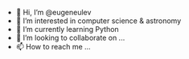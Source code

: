 - 👋 Hi, I’m @eugeneulev
- 👀 I’m interested in computer science & astronomy
- 🌱 I’m currently learning Python
- 💞️ I’m looking to collaborate on ...
- 📫 How to reach me ...

<!---
eugeneulev/eugeneulev is a ✨ special ✨ repository because its `README.md` (this file) appears on your GitHub profile.
You can click the Preview link to take a look at your changes.
--->
